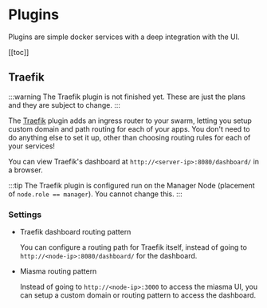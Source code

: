 # Plugins

Plugins are simple docker services with a deep integration with the UI.

[[toc]]

## Traefik

:::warning
The Traefik plugin is not finished yet. These are just the plans and they are subject to change.
:::

The [Traefik](https://traefik.io) plugin adds an ingress router to your swarm, letting you setup custom domain and path routing for each of your apps. You don't need to do anything else to set it up, other than choosing routing rules for each of your services!

You can view Traefik's dashboard at `http://<server-ip>:8080/dashboard/` in a browser.

:::tip
The Traefik plugin is configured run on the Manager Node (placement of `node.role == manager`). You cannot change this.
:::

### Settings

- Traefik dashboard routing pattern

  You can configure a routing path for Traefik itself, instead of going to `http://<node-ip>:8080/dashboard/` for the dashboard.

- Miasma routing pattern

  Instead of going to `http://<node-ip>:3000` to access the miasma UI, you can setup a custom domain or routing pattern to access the dashboard.
